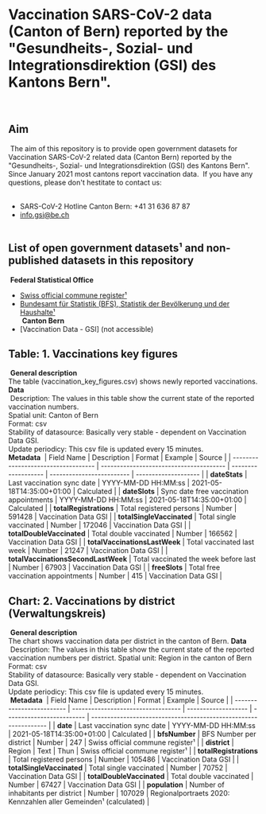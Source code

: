 # Vaccination SARS-CoV-2 data (Canton of Bern) reported by the "Gesundheits-, Sozial- und Integrationsdirektion (GSI) des Kantons Bern".
​
## Aim
​
The aim of this repository is to provide open government datasets for Vaccination SARS-CoV-2 related data (Canton Bern) reported by the "Gesundheits-, Sozial- und Integrationsdirektion (GSI) des Kantons Bern". Since January 2021 most cantons report vaccination data.
​
If you have any questions, please don't hestitate to contact us: <br>
​
- SARS-CoV-2 Hotline Canton Bern: +41 31 636 87 87 <br>
- [info.gsi@be.ch](mailto:info.gsi@be.ch) <br>
​
## List of open government datasets¹ and non-published datasets in this repository
​
**Federal Statistical Office**
​
- [Swiss official commune register¹](https://www.bfs.admin.ch/bfs/de/home/grundlagen/agvch.html) <br>
- [Bundesamt für Statistik (BFS), Statistik der Bevölkerung und der Haushalte¹](https://www.pxweb.bfs.admin.ch/sq/ef59b1fb-ec37-4481-bea9-1ea3238da2b3) <br>
​
**Canton Bern**
​
- [Vaccination Data - GSI] (not accessible)
​
## Table: 1. Vaccinations key figures
​
**General description** <br>
The table (vaccination_key_figures.csv) shows newly reported vaccinations.
​
**Data** <br>
​
Description: The values in this table show the current state of the reported vaccination numbers. <br>
Spatial unit: Canton of Bern <br>
Format: csv <br>
Stability of datasource: Basically very stable - dependent on Vaccination Data GSI.<br>
Update periodicy: This csv file is updated every 15 minutes.<br>
​
**Metadata**
​
| Field Name                          | Description                             | Format              | Example                   | Source               |
| ----------------------------------- | --------------------------------------- | ------------------- | ------------------------- | -------------------- |
| **dateStats**                       | Last vaccination sync date              | YYYY-MM-DD HH:MM:ss | 2021-05-18T14:35:00+01:00 | Calculated           |
| **dateSlots**                       | Sync date free vaccination appointments | YYYY-MM-DD HH:MM:ss | 2021-05-18T14:35:00+01:00 | Calculated           |
| **totalRegistrations**              | Total registered persons                | Number              | 591428                    | Vaccination Data GSI |
| **totalSingleVaccinated**           | Total single vaccinated                 | Number              | 172046                    | Vaccination Data GSI |
| **totalDoubleVaccinated**           | Total double vaccinated                 | Number              | 166562                    | Vaccination Data GSI |
| **totalVaccinationsLastWeek**       | Total vaccinated last week              | Number              | 21247                     | Vaccination Data GSI |
| **totalVaccinationsSecondLastWeek** | Total vaccinated the week before last   | Number              | 67903                     | Vaccination Data GSI |
| **freeSlots**                       | Total free vaccination appointments     | Number              | 415                       | Vaccination Data GSI |

## Chart: 2. Vaccinations by district (Verwaltungskreis)
​
**General description** <br>
The chart shows vaccination data per district in the canton of Bern.
​
**Data** <br>
​
Description: The values in this table show the current state of the reported vaccination numbers per district.
Spatial unit: Region in the canton of Bern <br>
Format: csv <br>
Stability of datasource: Basically very stable - dependent on Vaccination Data GSI.<br>
Update periodicy: This csv file is updated every 15 minutes.<br>
​
**Metadata**
​
| Field Name                | Description                        | Format              | Example                   | Source                                                           |
| ------------------------- | ---------------------------------- | ------------------- | ------------------------- | ---------------------------------------------------------------- |
| **date**                  | Last vaccination sync date         | YYYY-MM-DD HH:MM:ss | 2021-05-18T14:35:00+01:00 | Calculated                                                       |
| **bfsNumber**             | BFS Number per district            | Number              | 247                       | Swiss official commune register¹                                 |
| **district**              | Region                             | Text                | Thun                      | Swiss official commune register¹                                 |
| **totalRegistrations**    | Total registered persons           | Number              | 105486                    | Vaccination Data GSI                                             |
| **totalSingleVaccinated** | Total single vaccinated            | Number              | 70752                     | Vaccination Data GSI                                             |
| **totalDoubleVaccinated** | Total double vaccinated            | Number              | 67427                     | Vaccination Data GSI                                             |
| **population**            | Number of inhabitants per district | Number              | 107029                    | Regionalportraets 2020: Kennzahlen aller Gemeinden¹ (calculated) |
